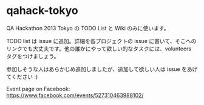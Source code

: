 # qahack-tokyo

QA Hackathon 2013 Tokyo の TODO List と Wiki のみに使います。

TODO list は issue に追加。詳細を各プロジェクトの issue に書いて、そこへのリンクでも大丈夫です。他の誰かにやって欲しい的なタスクには、volunteers タグをつけましょう。

参加しそうな人はあらかじめ追加しましたが、追加して欲しい人は issue をあげてください :)

Event page on Facebook: https://www.facebook.com/events/527310463988102/



